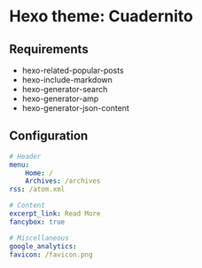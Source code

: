 Hexo theme: Cuadernito
============================================================

Requirements
------------------------------------------------------------
+ hexo-related-popular-posts
+ hexo-include-markdown
+ hexo-generator-search
+ hexo-generator-amp
+ hexo-generator-json-content

Configuration
------------------------------------------------------------
``` yml
# Header
menu:
    Home: /
    Archives: /archives
rss: /atom.xml

# Content
excerpt_link: Read More
fancybox: true

# Miscellaneous
google_analytics:
favicon: /favicon.png
```
